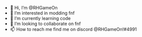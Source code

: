 - 👋 Hi, I’m @RHGameOn
- 👀 I’m interested in modding fnf
- 🌱 I’m currently learning code
- 💞️ I’m looking to collaborate on fnf
- 📫 How to reach me find me on discord @RHGameOn!#4991

<!---
RHGameOn/RHGameOn is a ✨ special ✨ repository because its `README.md` (this file) appears on your GitHub profile.
You can click the Preview link to take a look at your changes.
--->
